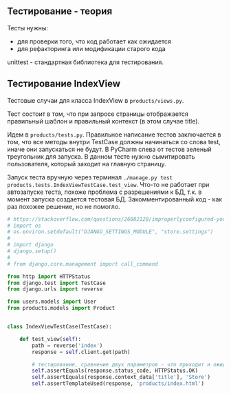 ## Тестирование - теория

Тесты нужны:
- для проверки того, что код работает как ожидается
- для рефакторинга или модификации старого кода

unittest - стандартная библиотека для тестирования.

## Тестирование IndexView
Тестовые случаи для класса IndexView в `products/views.py`.

Тест состоит в том, что при запросе страницы отображается правильный шаблон и правильный контекст (в этом случае title).

Идем в `products/tests.py`. Правильное написание тестов заключается в том, что все методы внутри TestCase должны начинаться со слова test, иначе они запускаться не будут. В PyCharm слева от тестов зеленый треугольник для запуска. В данном тесте нужно сымитировать пользователя, который заходит на главную страницу.

Запуск теста вручную через терминал `./manage.py test products.tests.IndexViewTestCase.test_view`. Что-то не работает при автозапуске теста, похоже проблема с разрешениями к БД, т.к. в момент запуска создается тестовая БД. Закомментированный код - как раз похожее решение, но не помогло.
```python
# https://stackoverflow.com/questions/26082128/improperlyconfigured-you-must-either-define-the-environment-variable-django-set
# import os
# os.environ.setdefault("DJANGO_SETTINGS_MODULE", "store.settings")
#
# import django
# django.setup()
#
# from django.core.management import call_command

from http import HTTPStatus
from django.test import TestCase
from django.urls import reverse

from users.models import User
from products.models import Product


class IndexViewTestCase(TestCase):

    def test_view(self):
        path = reverse('index')
        response = self.client.get(path)

        # тестирование, сравнение двух параметров - что приходит и ожидаемое
        self.assertEquals(response.status_code, HTTPStatus.OK)
        self.assertEquals(response.context_data['title'], 'Store')
        self.assertTemplateUsed(response, 'products/index.html')
```

